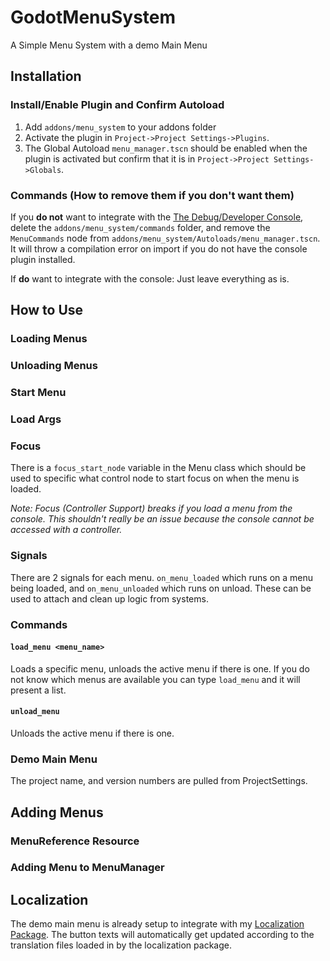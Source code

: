 # GodotMenuSystem
A Simple Menu System with a demo Main Menu

## Installation

### Install/Enable Plugin and Confirm Autoload

1. Add `addons/menu_system` to your addons folder
2. Activate the plugin in `Project->Project Settings->Plugins`.  
3. The Global Autoload `menu_manager.tscn` should be enabled when the plugin is activated but confirm that it is in `Project->Project Settings->Globals`.

### Commands (How to remove them if you don't want them)

If you **do not** want to integrate with the [The Debug/Developer Console](https://github.com/WeekieNHN/GodotDevConsole), delete the `addons/menu_system/commands` folder, and remove the `MenuCommands` node from `addons/menu_system/Autoloads/menu_manager.tscn`. It will throw a compilation error on import if you do not have the console plugin installed.

If **do** want to integrate with the console: Just leave everything as is.

## How to Use

### Loading Menus

### Unloading Menus

### Start Menu

### Load Args

### Focus

There is a `focus_start_node` variable in the Menu class which should be used to specific what control node to start focus on when the menu is loaded.

*Note: Focus (Controller Support) breaks if you load a menu from the console. This shouldn't really be an issue because the console cannot be accessed with a controller.*

### Signals

There are 2 signals for each menu. `on_menu_loaded` which runs on a menu being loaded, and `on_menu_unloaded` which runs on unload. These can be used to attach and clean up logic from systems.

### Commands

#### `load_menu <menu_name>`

Loads a specific menu, unloads the active menu if there is one. If you do not know which menus are available you can type `load_menu` and it will present a list.

#### `unload_menu`

Unloads the active menu if there is one.

### Demo Main Menu

The project name, and version numbers are pulled from ProjectSettings.

## Adding Menus

### MenuReference Resource

### Adding Menu to MenuManager

## Localization

The demo main menu is already setup to integrate with my [Localization Package](https://github.com/WeekieNHN/GodotLocalizationPackage). The button texts will automatically get updated according to the translation files loaded in by the localization package.
